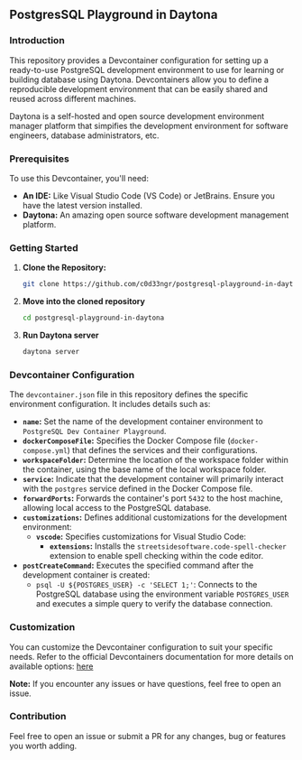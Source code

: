 ## **PostgresSQL Playground in Daytona**

### **Introduction**
This repository provides a Devcontainer configuration for setting up a ready-to-use PostgreSQL development environment to use for learning or building database using Daytona. Devcontainers allow you to define a reproducible development environment that can be easily shared and reused across different machines.

Daytona is a self-hosted and open source development environment manager platform that simpifies the development environment for software engineers, database administrators, etc.

### **Prerequisites**
To use this Devcontainer, you'll need:

* **An IDE:** Like Visual Studio Code (VS Code) or JetBrains. Ensure you have the latest version installed.
* **Daytona:** An amazing open source software development management platform.

### **Getting Started**
1. **Clone the Repository:**
   ```bash
   git clone https://github.com/c0d33ngr/postgresql-playground-in-daytona.git
   ```
2. **Move into the cloned repository**
   ```bash
   cd postgresql-playground-in-daytona
   ```
3. **Run Daytona server**
   ```bash
   daytona server
   ```

### **Devcontainer Configuration**
The `devcontainer.json` file in this repository defines the specific environment configuration. It includes details such as:

  - **`name`:** Set the name of the development container environment to ``PostgreSQL Dev Container Playground``.
  - **`dockerComposeFile`:** Specifies the Docker Compose file (`docker-compose.yml`) that defines the services and their configurations.
  - **`workspaceFolder`:** Determine the location of the workspace folder within the container, using the base name of the local workspace folder.
  - **`service`:** Indicate that the development container will primarily interact with the ``postgres`` service defined in the Docker Compose file.
  - **`forwardPorts`:** Forwards the container's port ``5432`` to the host machine, allowing local access to the PostgreSQL database.
  - **`customizations`:** Defines additional customizations for the development environment:
      - **`vscode`:** Specifies customizations for Visual Studio Code:
          - **`extensions`:** Installs the ``streetsidesoftware.code-spell-checker`` extension to enable spell checking within the code editor.
  - **`postCreateCommand`:** Executes the specified command after the development container is created:
      - `psql -U ${POSTGRES_USER} -c 'SELECT 1;'`: Connects to the PostgreSQL database using the environment variable `POSTGRES_USER` and executes a simple query to verify the database connection.

### **Customization**
You can customize the Devcontainer configuration to suit your specific needs. Refer to the official Devcontainers documentation for more details on available options: [here](https://containers.dev/implementors/json_reference/)

**Note:** If you encounter any issues or have questions, feel free to open an issue.

### **Contribution**
Feel free to open an issue or submit a PR for any changes, bug or features you worth adding.
